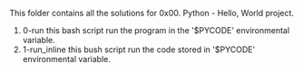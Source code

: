 This folder contains all the solutions for 0x00. Python - Hello, World project.
1. 0-run this bash script run the program in the '$PYCODE' environmental variable.
2. 1-run_inline this bush script run the code stored in '$PYCODE' environmental variable.

